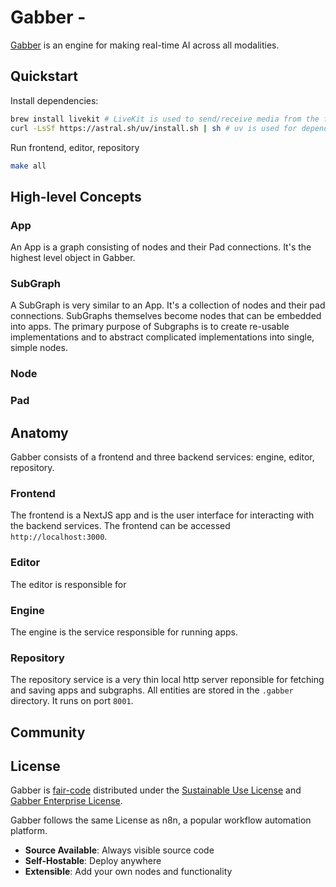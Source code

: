 # Gabber - 

[Gabber](https://gabber.dev) is an engine for making real-time AI across all modalities.

## Quickstart 

Install dependencies:
```bash
brew install livekit # LiveKit is used to send/receive media from the frontend to the engine via a local WebRTC session.
curl -LsSf https://astral.sh/uv/install.sh | sh # uv is used for dependency management
```

Run frontend, editor, repository
```bash
make all
```

## High-level Concepts

### App

An App is a graph consisting of nodes and their Pad connections. It's the highest level object in Gabber.

### SubGraph

A SubGraph is very similar to an App. It's a collection of nodes and their pad connections. SubGraphs themselves become
nodes that can be embedded into apps. The primary purpose of Subgraphs is to create re-usable implementations and
to abstract complicated implementations into single, simple nodes.

### Node

### Pad

## Anatomy

Gabber consists of a frontend and three backend services: engine, editor, repository.

### Frontend

The frontend is a NextJS app and is the user interface for interacting with the backend services. The frontend
can be accessed `http://localhost:3000`.

### Editor

The editor is responsible for 

### Engine

The engine is the service responsible for running apps.

### Repository

The repository service is a very thin local http server reponsible for fetching and saving apps and subgraphs.
All entities are stored in the `.gabber` directory. It runs on port `8001`.

## Community

## License

Gabber is [fair-code](https://faircode.io) distributed under the [Sustainable Use License](https://github.com/gabber-dev/gabber/blob/master/LICENSE.md) and [Gabber Enterprise License](https://github.com/gabber-dev/gabber/blob/master/LICENSE_EE.md).

Gabber follows the same License as n8n, a popular workflow automation platform.

- **Source Available**: Always visible source code
- **Self-Hostable**: Deploy anywhere
- **Extensible**: Add your own nodes and functionality
